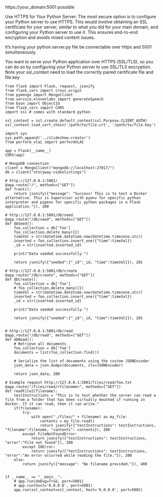 
https://your_domain:5001 possible

Use HTTPS for Your Python Server: The most secure option is to configure your Python server to use HTTPS. This would involve obtaining an SSL certificate for your server, similar to what you did for your main domain, and configuring your Python server to use it. This ensures end-to-end encryption and avoids mixed content issues.

It’s having your python server.py file be connectable over https and 5001 simultaneously.

You want to serve your Python application over HTTPS (SSL/TLS), so you can do so by configuring your Python server to use SSL/TLS encryption. Note your ssl_context need to load the correctly paired certificate file and file.key

```
from flask import Flask, request, jsonify  
from flask_cors import cross_origin  
from pymongo import MongoClient  
from service.elevenlabs import generateSpeech  
from bson import ObjectId  
from flask_cors import CORS  
import ssl # comes with standard python  
  
ssl_context = ssl.create_default_context(ssl.Purpose.CLIENT_AUTH)  
ssl_context.load_cert_chain('/path/to/file.crt', '/path/to/file.key')  
  
import sys  
sys.path.append('../slideshow-creator')  
from perform_vlai import performVLAI  
  
app = Flask(__name__)  
CORS(app)  
  
# MongoDB connection  
client = MongoClient("mongodb://localhost:27017/")  
db = client["storyway-videolistings"]  
  
# http://127.0.0.1:5001/  
@app.route("/", methods=["GET"])  
def front():  
    return jsonify({"message": "Success! This is to test a Docker alternative. This is Supervisor with pyenv for specific python interpreter and pipenv for specific python packages in a Flask application."}), 200  
  
# http://127.0.0.1:5001/db/seed  
@app.route("/db/seed", methods=["GET"])  
def dbSeed():  
    foo_collection = db['foo']  
    foo_collection.delete_many({})  
    timeVal = str(datetime.datetime.now(datetime.timezone.utc))  
    inserted = foo_collection.insert_one({"time":timeVal})  
    _id = str(inserted.inserted_id)  
      
    print("Data seeded successfully.")  
      
    return jsonify({"seeded":{"_id":_id, "time":timeVal}}), 201  
  
# http://127.0.0.1:5001/db/create  
@app.route("/db/create", methods=["GET"])  
def dbCreate():  
    foo_collection = db['foo']  
    # foo_collection.delete_many({})  
    timeVal = str(datetime.datetime.now(datetime.timezone.utc))  
    inserted = foo_collection.insert_one({"time":timeVal})  
    _id = str(inserted.inserted_id)  
      
    print("Data seeded successfully.")  
      
    return jsonify({"seeded":{"_id":_id, "time":timeVal}}), 201  
  
  
# http://127.0.0.1:5001/db/read  
@app.route("/db/read", methods=["GET"])  
def dbRead():  
    # Retrieve all documents  
    foo_collection = db['foo']  
    documents = list(foo_collection.find())  
      
    # Serialize the list of documents using the custom JSONEncoder  
    json_data = json.dumps(documents, cls=JSONEncoder)  
  
    return json_data, 200  
  
# Example request http://127.0.0.1:5001/files/read/foo.txt  
@app.route("/files/read/<filename>", methods=["GET"])  
def readFile2(filename):  
    testInstructions = "This is to test whether the server can read a file from a folder that has been virtually mounted if running in Docker. If it can read, then it can write."  
    if(filename):  
        try:  
            with open("./files/" + filename) as my_file:  
                contents = my_file.read()  
                return jsonify({"testInstructions": testInstructions, "filename":filename, "contents": contents}), 200  
        except FileNotFoundError:  
            return jsonify({"testInstructions": testInstructions, "error":"File not found"}), 200  
        except IOError:  
            return jsonify({"testInstructions": testInstructions, "error":"An error occurred while reading the file."}), 200  
    else:  
        return jsonify({"message": "No filename provided."}), 400  
  
  
if __name__ == "__main__":  
    # app.run(debug=True, port=5001)  
    # app.run(host='0.0.0.0', port=5001)  
    app.run(ssl_context=ssl_context, host='0.0.0.0', port=5001)
```